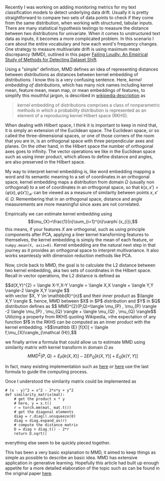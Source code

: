 <!--
.. title: Maximum Mean Discrepancy for Dummies
.. slug: maximum-mean-discrepancy-for-dummies
.. date: 2021-07-16 20:24:05 UTC-07:00
.. tags: 
.. category: 
.. link: 
.. description: 
.. type: text
.. has_math: true
-->

Recently I was working on adding monitoring metrics for my text classification models to detect underlying data drift. Usually it is pretty straightforward to compare two sets of data points to check if they come from the same distribution, when working with structured, tabular inputs. There are many statistical hypothesis testings to measure the distance between two distributions for univariate. When it comes to unstructured text data as inputs, it becomes a more complicated problem. In this scenario I care about the entire vocabulary and how each word's frequency changes. One strategy to measure multivariate drift is using maximum mean discrepancy (MMD), outlined in this paper [Failing Loudly: An Empirical Study of Methods for Detecting Dataset Shift](https://arxiv.org/abs/1810.11953). 

Using a "simple" definition, MMD defines an idea of representing distances between distributions as distances between kernel embedding of distributions. I know this is a very confusing sentence. Here, *kernel embedding of distributions*, which has many nick names including kernel mean, feature mean, mean map, or mean embeddings of features, to simplify this mouthful jargon, is described in [wikipedia description](https://en.wikipedia.org/wiki/Kernel_embedding_of_distributions) as
>kernel embedding of distributions comprises a class of nonparametric methods in which a probability distribution is represented as an element of a reproducing kernel Hilbert space (RKHS).

When dealing with Hilbert space, I think it is important to keep in mind that, it is simply an extension of the Euclidean space. The Euclidean space, or so called the three-dimensional spaces, or one of those corners of the room that you are in, is an orthogonal space with three perpendicular axes and planes. On the other hand, in the Hilbert space the number of orthogonal axes goes to infinity. The vector operations we like in the Euclidean space such as using inner product, which allows to define distance and angles, are also preserved in the Hilbert space.

My way to interpret kernel embedding is, like word embedding mapping a word and its semantic meaning to a set of coordinates in an orthogonal space, kernel embedding maps a distribution from domain $\Omega$ (usually non orthogonal) to a set of coordinates in an orthogonal space, so that $k(x,x')=\langle \varphi (x),\varphi (x')\rangle _{\mathcal {H}}$ can be viewed as a measure of similarity between points $x,x'\in \Omega$.
Remembering that in an orthogonal space, distance and angle measurements are more meaningful since axes are not correlated.

Empirically we can estimate kernel embedding using $$\mu_{X}=\frac{1}{n}\sum_{i=1}^{n}\varphi (x_{i}),$$ this means, if your features $X$ are orthogonal, such as using principle components after PCA, applying a liner kernel transforming features to themselves, the kernel embedding is simply the mean of each feature, or `numpy.mean(X, axis=0)`. Kernel embedding are the natural next step in that journey as it provides an orthogonal space to interpret multivariance. It also works seamlessly with dimension reduction methods like PCA.

Now, circle back to MMD, the goal is to calculate the L2 distance between two kernel embedding, aka two sets of coordinates in the Hilbert space. Recall in vector operations, the L2 distance is defined as 
<div> $$d(X,Y)^{2} = \langle X-Y,X-Y \rangle = \langle X,X \rangle + \langle Y,Y \rangle-2 \langle X,Y \rangle  $$ </div>
with vector $X, Y \in \mathbb{R}^{n}$ and their inner product as $\langle X,Y \rangle $. 
hence, MMD between $X$ in $P$ distribution and $Y$ in $Q$ distribution defines as
$$ 
MMD^{2}(P,Q)=\langle \mu_{P} , \mu_{P} \rangle -2  \langle \mu_{P} , \mu_{Q} \rangle + \langle \mu_{Q} , \mu_{Q} \rangle$$
Utilizing a property from RKHS quoting Wikipedia,
>the expectation of any function $f$ in the RKHS can be computed as an inner product with the kernel embedding.
>$$\mathbb {E} [f(X)] = \langle f,\mu_{X}\rangle_{\mathcal {H}},$$

we finally arrive a formula that could allow us to estimate MMD using similarity matrix with kernel transform in domain $\Omega$ as
$$MMD^{2}(P,Q)=E_P[k(X,X)] - 2EP_{Q}[k(X,Y)] + E_Q[k(Y,Y)]$$

In fact, many existing implementation such as [here](https://www.kaggle.com/onurtunali/maximum-mean-discrepancy#MAXIMUM-MEAN-DISCREPANCY-(MMD)-IN-MACHINE-LEARNING) or [here](https://discuss.pytorch.org/t/maximum-mean-discrepancy-mmd-and-radial-basis-function-rbf/1875) use the last formula to guide the computing process.

Once I understood the similarity matrix could be implemented as 
```
# (x - y)^2 = x^2 - 2*x*y + y^2
def similarity_matrix(mat):
    # get the product x * y
    # here, y = x.t()
    r = torch.mm(mat, mat.t())
    # get the diagonal elements
    diag = r.diag().unsqueeze(0)
    diag = diag.expand_as(r)
    # compute the distance matrix
    D = diag + diag.t() - 2*r
    return D.sqrt()
```
everything else seem to be quickly pieced together.

This has been a very basic explanation to MMD, it aimed to keep things as simple as possible to describe an basic idea. MMD has extensive application in generative learning. Hopefully this article had built up enough appetite for a more detailed elaboration of the topic such as can be found in the original paper [here](https://www.jmlr.org/papers/volume13/gretton12a/gretton12a.pdf).

